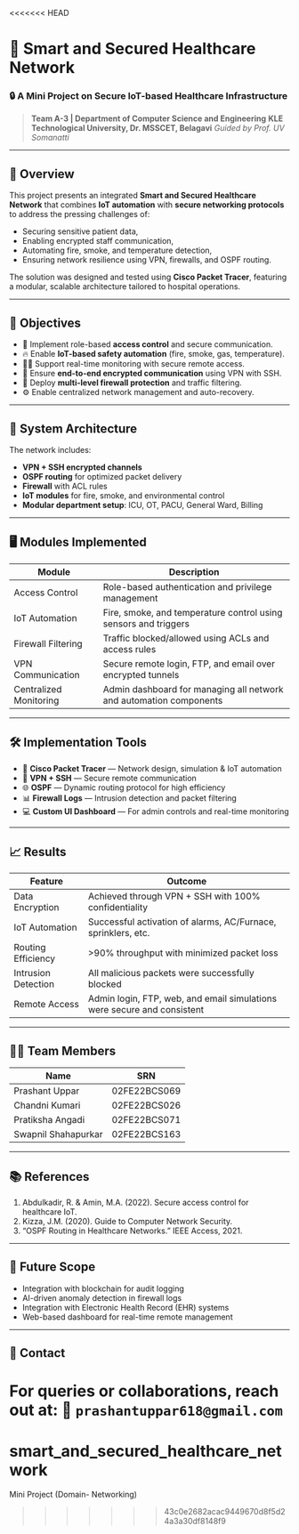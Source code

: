 <<<<<<< HEAD

# 🏥 Smart and Secured Healthcare Network

### 🔒 A Mini Project on Secure IoT-based Healthcare Infrastructure

> **Team A-3 | Department of Computer Science and Engineering**
> **KLE Technological University, Dr. MSSCET, Belagavi**
> *Guided by  Prof. UV Somanatti*

---

## 📌 Overview

This project presents an integrated **Smart and Secured Healthcare Network** that combines **IoT automation** with **secure networking protocols** to address the pressing challenges of:

* Securing sensitive patient data,
* Enabling encrypted staff communication,
* Automating fire, smoke, and temperature detection,
* Ensuring network resilience using VPN, firewalls, and OSPF routing.

The solution was designed and tested using **Cisco Packet Tracer**, featuring a modular, scalable architecture tailored to hospital operations.

---

## 🎯 Objectives

* 🔐 Implement role-based **access control** and secure communication.
* 🔥 Enable **IoT-based safety automation** (fire, smoke, gas, temperature).
* 🧑‍⚕️ Support real-time monitoring with secure remote access.
* 📡 Ensure **end-to-end encrypted communication** using VPN with SSH.
* 🧱 Deploy **multi-level firewall protection** and traffic filtering.
* ⚙️ Enable centralized network management and auto-recovery.

---

## 🧱 System Architecture

The network includes:

* **VPN + SSH encrypted channels**
* **OSPF routing** for optimized packet delivery
* **Firewall** with ACL rules
* **IoT modules** for fire, smoke, and environmental control
* **Modular department setup**: ICU, OT, PACU, General Ward, Billing

---

## 🖥️ Modules Implemented

| Module                 | Description                                                        |
| ---------------------- | ------------------------------------------------------------------ |
| Access Control         | Role-based authentication and privilege management                 |
| IoT Automation         | Fire, smoke, and temperature control using sensors and triggers    |
| Firewall Filtering     | Traffic blocked/allowed using ACLs and access rules                |
| VPN Communication      | Secure remote login, FTP, and email over encrypted tunnels         |
| Centralized Monitoring | Admin dashboard for managing all network and automation components |

---

## 🛠️ Implementation Tools

* 🔧 **Cisco Packet Tracer** — Network design, simulation & IoT automation
* 🔐 **VPN + SSH** — Secure remote communication
* 🌐 **OSPF** — Dynamic routing protocol for high efficiency
* 📊 **Firewall Logs** — Intrusion detection and packet filtering
* 💻 **Custom UI Dashboard** — For admin controls and real-time monitoring

---

## 📈 Results

| Feature             | Outcome                                                                 |
| ------------------- | ----------------------------------------------------------------------- |
| Data Encryption     | Achieved through VPN + SSH with 100% confidentiality                    |
| IoT Automation      | Successful activation of alarms, AC/Furnace, sprinklers, etc.           |
| Routing Efficiency  | >90% throughput with minimized packet loss                              |
| Intrusion Detection | All malicious packets were successfully blocked                         |
| Remote Access       | Admin login, FTP, web, and email simulations were secure and consistent |

---

## 👨‍💻 Team Members

| Name                | SRN          |
| ------------------- | ------------ |
| Prashant Uppar      | 02FE22BCS069 |
| Chandni Kumari      | 02FE22BCS026 |
| Pratiksha Angadi    | 02FE22BCS071 |
| Swapnil Shahapurkar | 02FE22BCS163 |

---

## 📚 References

1. Abdulkadir, R. & Amin, M.A. (2022). Secure access control for healthcare IoT.
2. Kizza, J.M. (2020). Guide to Computer Network Security.
3. “OSPF Routing in Healthcare Networks.” IEEE Access, 2021.

---

## 🚀 Future Scope

* Integration with blockchain for audit logging
* AI-driven anomaly detection in firewall logs
* Integration with Electronic Health Record (EHR) systems
* Web-based dashboard for real-time remote management

---

## 📨 Contact

For queries or collaborations, reach out at:
📧 `prashantuppar618@gmail.com`
=======
# smart_and_secured_healthcare_network
Mini Project (Domain- Networking)
>>>>>>> 43c0e2682acac9449670d8f5d24a3a30df8148f9
